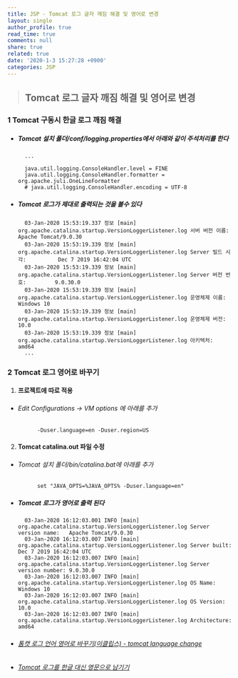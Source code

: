 ```yaml
---
title: JSP - Tomcat 로그 글자 깨짐 해결 및 영어로 변경
layout: single
author_profile: true
read_time: true
comments: null
share: true
related: true
date: '2020-1-3 15:27:28 +0900'
categories: JSP
---
```


> ## Tomcat 로그 글자 깨짐 해결 및 영어로 변경

### 1 Tomcat 구동시 한글 로그 깨짐 해결
* ##### Tomcat 설치 폴더/conf/logging.properties에서 아래와 같이 주석처리를 한다
		...
	
		java.util.logging.ConsoleHandler.level = FINE
		java.util.logging.ConsoleHandler.formatter = org.apache.juli.OneLineFormatter
		# java.util.logging.ConsoleHandler.encoding = UTF-8 
	
* ##### Tomcat 로그가 제대로 출력되는 것을 볼수 있다

		03-Jan-2020 15:53:19.337 정보 [main] org.apache.catalina.startup.VersionLoggerListener.log 서버 버전 이름:        Apache Tomcat/9.0.30
		03-Jan-2020 15:53:19.339 정보 [main] org.apache.catalina.startup.VersionLoggerListener.log Server 빌드 시각:          Dec 7 2019 16:42:04 UTC
		03-Jan-2020 15:53:19.339 정보 [main] org.apache.catalina.startup.VersionLoggerListener.log Server 버전 번호:         9.0.30.0
		03-Jan-2020 15:53:19.339 정보 [main] org.apache.catalina.startup.VersionLoggerListener.log 운영체제 이름:               Windows 10
		03-Jan-2020 15:53:19.339 정보 [main] org.apache.catalina.startup.VersionLoggerListener.log 운영체제 버전:            10.0
		03-Jan-2020 15:53:19.339 정보 [main] org.apache.catalina.startup.VersionLoggerListener.log 아키텍처:          amd64
		...
			
### 2 Tomcat 로그 영어로 바꾸기
1. #### 프로젝트에 따로 적용
* ###### Edit Configurations ->  VM  options 에 아래를 추가
			-Duser.language=en -Duser.region=US
			
2. #### Tomcat catalina.out 파일 수정
* ###### Tomcat  설치 폴더/bin/catalina.bat에 아래를 추가
			set "JAVA_OPTS=%JAVA_OPTS% -Duser.language=en"
			
* ##### Tomcat 로그가 영어로 출력 된다
		03-Jan-2020 16:12:03.001 INFO [main] org.apache.catalina.startup.VersionLoggerListener.log Server version name:   Apache Tomcat/9.0.30
		03-Jan-2020 16:12:03.007 INFO [main] org.apache.catalina.startup.VersionLoggerListener.log Server built:          Dec 7 2019 16:42:04 UTC
		03-Jan-2020 16:12:03.007 INFO [main] org.apache.catalina.startup.VersionLoggerListener.log Server version number: 9.0.30.0
		03-Jan-2020 16:12:03.007 INFO [main] org.apache.catalina.startup.VersionLoggerListener.log OS Name:               Windows 10
		03-Jan-2020 16:12:03.007 INFO [main] org.apache.catalina.startup.VersionLoggerListener.log OS Version:            10.0
		03-Jan-2020 16:12:03.007 INFO [main] org.apache.catalina.startup.VersionLoggerListener.log Architecture:          amd64
			


* ###### [톰캣 로그 언어 영어로 바꾸기(이클립스) - tomcat language change]	
* ###### [Tomcat 로그를 한글 대신 영문으로 남기기]

[톰캣 로그 언어 영어로 바꾸기(이클립스) - tomcat language change]: https://nhj12311.tistory.com/61
[Tomcat 로그를 한글 대신 영문으로 남기기]: https://bigboss.io/2019/08/tomcat-log-in-english/